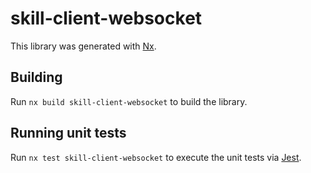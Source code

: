 # skill-client-websocket

This library was generated with [Nx](https://nx.dev).

## Building

Run `nx build skill-client-websocket` to build the library.

## Running unit tests

Run `nx test skill-client-websocket` to execute the unit tests via [Jest](https://jestjs.io).
